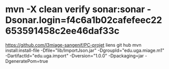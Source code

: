 # mvn -X clean verify sonar:sonar -Dsonar.login=f4c6a1b02cafefeec22653591458c2ee46daf33c 

https://github.com/l3miage-sangenif/PC-projet liens git hub 
mvn install:install-file -Dfile="lib/ImportJson.jar" -DgroupId="edu.uga.miage.m1" -DartifactId="edu.uga.import" -Dversion="1.0.0" -Dpackaging=jar -DgeneratePom=true

